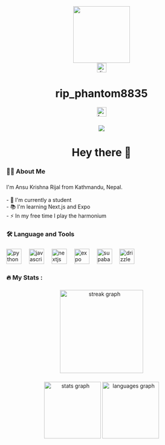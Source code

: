 <div align="center">
  <img height="150" src="https://media.giphy.com/media/M9gbBd9nbDrOTu1Mqx/giphy.gif"  />
</div>

<div align="center">
  <!-- Discord badge -->
  <div>
    <img 
      src="https://img.shields.io/static/v1?message=Discord&logo=discord&label=&color=7289DA&logoColor=white&labelColor=&style=for-the-badge" 
      height="25" 
      alt="discord logo" 
      style="cursor:pointer;"
    />
    <div id="discordUsername" style="margin-top:5px; font-weight:bold;">
      <h1>rip_phantom8835</h1>
    </div>
  </div>

  <!-- Facebook badge -->
  <div style="margin-top:10px;">
    <a href="https://www.facebook.com/ansu.rijal.399/" target="_blank">
      <img 
        src="https://img.shields.io/static/v1?message=Facebook&logo=facebook&label=&color=1877F2&logoColor=white&labelColor=&style=for-the-badge" 
        height="25" 
        alt="facebook logo" 
      />
    </a>
  </div>
</div>



###

<div align="center">
  <img src="https://visitor-badge.laobi.icu/badge?page_id=PHNTOMXD.PHNTOMXD&"  />
</div>

###

<h1 align="center">Hey there 👋</h1>

###

<h3 align="left">👩‍💻  About Me</h3>

###

<p align="left">
I'm Ansu Krishna Rijal from Kathmandu, Nepal.<br><br>
- 🔭 I'm currently a student<br>
- 📚 I'm learning Next.js and Expo<br>
- ⚡ In my free time I play the harmonium
</p>

###

<h3 align="left">🛠 Language and Tools</h3>

###

<div align="left">
  <img src="https://cdn.jsdelivr.net/gh/devicons/devicon/icons/python/python-original.svg" height="40" alt="python logo"  />
  <img width="12" />
  <img src="https://cdn.jsdelivr.net/gh/devicons/devicon/icons/javascript/javascript-original.svg" height="40" alt="javascript logo"  />
  <img width="12" />
  <img src="https://cdn.jsdelivr.net/gh/devicons/devicon/icons/nextjs/nextjs-original.svg" height="40" alt="nextjs logo"  />
  <img width="12" />
  <img src="https://cdn.jsdelivr.net/gh/devicons/devicon/icons/react/react-original.svg" height="40" alt="expo logo"  />
  <img width="12" />
  <img src="https://skillicons.dev/icons?i=supabase" height="40" alt="supabase logo"  />
  <img width="12" />
  <img src="https://cdn.jsdelivr.net/gh/devicons/devicon/icons/postgresql/postgresql-original.svg" height="40" alt="drizzle logo"  />
  <img width="12" />
</div>

###

<h3 align="left">🔥   My Stats :</h3>

###

<div align="center">
  <img src="https://github-readme-streak-stats.herokuapp.com/?user=PhantomXD-nepal&locale=en&mode=daily&theme=dark&hide_border=false&border_radius=5&order=3" height="220" alt="streak graph"  />
</div>

###

<div align="center">
  <img src="https://github-readme-stats.vercel.app/api?username=PhantomXD-nepal&hide_title=false&hide_rank=false&show_icons=true&include_all_commits=true&count_private=true&disable_animations=false&theme=dracula&locale=en&hide_border=false&order=1" height="150" alt="stats graph"  />
  <img src="https://github-readme-stats.vercel.app/api/top-langs?username=PhantomXD-nepal&locale=en&hide_title=false&layout=compact&card_width=320&langs_count=5&theme=dracula&hide_border=false&order=2" height="150" alt="languages graph"  />
</div>
